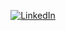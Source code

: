 <p align="center">
	<a href="https://github.com/DivyankOjha"> </a>	
	<a href="https://www.linkedin.com/in/divyank-ojha-25589a9a/"><img src="https://img.shields.io/badge/LinkedIn--_.svg?style=social&logo=linkedin" alt="LinkedIn"></a>
	</a>	
</p>
